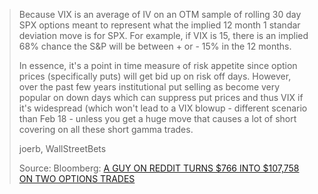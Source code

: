 > Because VIX is an average of IV on an OTM sample of rolling 30 day SPX options meant to
> represent what the implied 12 month 1 standar deviation move is for SPX.  For example,
> if VIX is 15, there is an implied 68% chance the S&P will be between + or - 15% in the 
> 12 months.
> 
> In essence, it's a point in time measure of risk appetite since option prices
> (specifically puts) will get bid up on risk off days. However, over the past few years
> institutional put selling as become very popular on down days which can suppress put
> prices and thus VIX if it's widespread (which won't lead to a VIX blowup - different
> scenario than Feb 18 - unless you get a huge move that causes a lot of short covering
> on all these short gamma trades.
> 
> joerb, WallStreetBets
>
> Source: Bloomberg: [A GUY ON REDDIT TURNS $766 INTO $107,758 ON TWO OPTIONS TRADES](https://www.bloomberg.com/news/articles/2019-10-17/a-guy-on-reddit-turns-766-into-107-758-on-two-options-trades?srnd=premium-europe)
